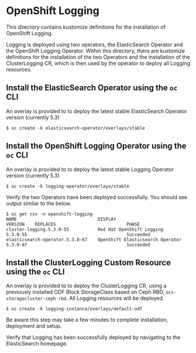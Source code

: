 # OpenShift Logging

This directory contains kustomize definitions for the installation of OpenShift Logging.

Logging is deployed using two operators, the ElasticSearch Operator and the OpenShift Logging Operator. Within this directory, there are kustomize definitions for the installation of the two Operators and the installation of the ClusterLogging CR, which is then used by the operator to deploy all Logging resources.


## Install the ElasticSearch Operator using the `oc` CLI
An overlay is provided to to deploy the latest stable  ElasticSearch Operator version (currently 5.3)

```
$ oc create -k elasticsearch-operator/overlays/stable
```

## Install the OpenShift Logging Operator using the `oc` CLI
An overlay is provided to to deploy the latest stable Logging Operator version (currently 5.3)

```
$ oc create -k logging-operator/overlays/stable
```

Verify the two Operators have been deployed successfully. You should see output similar to the below.

```
$ oc get csv -n openshift-logging
NAME                               DISPLAY                            VERSION    REPLACES                           PHASE
cluster-logging.5.3.0-55           Red Hat OpenShift Logging          5.3.0-55                                      Succeeded
elasticsearch-operator.5.3.0-67    OpenShift Elasticsearch Operator   5.3.0-67                                      Succeeded
```

## Install the ClusterLogging Custom Resource using the `oc` CLI

An overlay is provided to to deploy the ClusterLogging CR, using a previously installed ODF Block StorageClass based on Ceph RBD, `ocs-storagecluster-ceph-rbd`. All Logging resources will be deployed.

```
$ oc create -k logging-instance/overlays/default-odf
```

Be aware this step may take a few minutes to complete installation, deployment and setup.

Verify that Logging has been successfully deployed by navigating to the ElasticSearch homepage.
